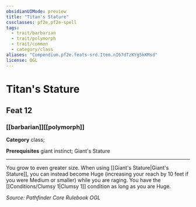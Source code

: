 ```yaml
---
obsidianUIMode: preview
title: "Titan's Stature"
cssclasses: pf2e,pf2e-spell
tags:
  - trait/barbarian
  - trait/polymorph
  - trait/common
  - category/class
aliases: "Compendium.pf2e.feats-srd.Item.nI67dTzKYg5kKMsd"
license: OGL
---
```

# Titan's Stature
## Feat 12
### [[barbarian]][[polymorph]]

**Category** class; 



**Prerequisites** giant instinct; Giant's Stature
* * *
You grow to even greater size. When using [[Giant's Stature|Giant's Stature]], you can instead become Huge (increasing your reach by 10 feet if you were Medium or smaller) while you are raging. You have the [[Conditions/Clumsy 1|Clumsy 1]] condition as long as you are Huge.

*Source: Pathfinder Core Rulebook*
*OGL*